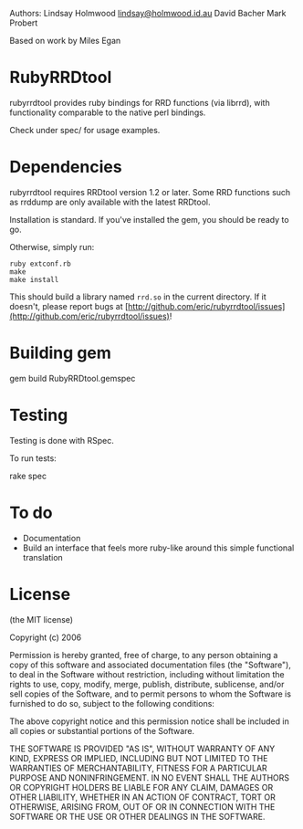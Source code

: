 
Authors: Lindsay Holmwood <lindsay@holmwood.id.au>
				 David Bacher <drbacher at alum.mit.edu>
         Mark Probert <probertm at acm.org>  

Based on work by Miles Egan <miles at caddr.com>

RubyRRDtool
============

rubyrrdtool provides ruby bindings for RRD functions (via librrd), with
functionality comparable to the native perl bindings. 

Check under spec/ for usage examples. 

Dependencies
============

rubyrrdtool requires RRDtool version 1.2 or later. Some RRD functions such
as rrddump are only available with the latest RRDtool.

Installation is standard. If you've installed the gem, you should be ready
to go. 

Otherwise, simply run:

    ruby extconf.rb
    make
    make install

This should build a library named `rrd.so` in the current directory. If it 
doesn't, please report bugs at [http://github.com/eric/rubyrrdtool/issues](http://github.com/eric/rubyrrdtool/issues)!

Building gem
============

gem build RubyRRDtool.gemspec 

Testing 
=======

Testing is done with RSpec. 

To run tests: 

   rake spec

To do
=====

* Documentation
* Build an interface that feels more ruby-like around this simple functional
  translation


License
=======

(the MIT license)

Copyright (c) 2006 

Permission is hereby granted, free of charge, to any person obtaining
a copy of this software and associated documentation files (the
"Software"), to deal in the Software without restriction, including
without limitation the rights to use, copy, modify, merge, publish,
distribute, sublicense, and/or sell copies of the Software, and to
permit persons to whom the Software is furnished to do so, subject to
the following conditions:

The above copyright notice and this permission notice shall be
included in all copies or substantial portions of the Software.

THE SOFTWARE IS PROVIDED "AS IS", WITHOUT WARRANTY OF ANY KIND,
EXPRESS OR IMPLIED, INCLUDING BUT NOT LIMITED TO THE WARRANTIES OF
MERCHANTABILITY, FITNESS FOR A PARTICULAR PURPOSE AND NONINFRINGEMENT.
IN NO EVENT SHALL THE AUTHORS OR COPYRIGHT HOLDERS BE LIABLE FOR ANY
CLAIM, DAMAGES OR OTHER LIABILITY, WHETHER IN AN ACTION OF CONTRACT,
TORT OR OTHERWISE, ARISING FROM, OUT OF OR IN CONNECTION WITH THE
SOFTWARE OR THE USE OR OTHER DEALINGS IN THE SOFTWARE.
